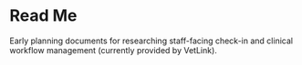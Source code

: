 # Read Me

Early planning documents for researching staff-facing check-in and clinical workflow management (currently provided by VetLink). 
